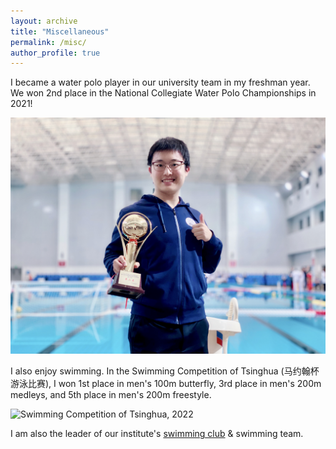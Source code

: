 ```yaml
---
layout: archive
title: "Miscellaneous"
permalink: /misc/
author_profile: true
---
```


I became a water polo player in our university team in my freshman year. We won 2nd place in the National Collegiate Water Polo Championships in 2021!

![National Collegiate Water Polo Championships, 2021](../images/waterpolo.jpg)

I also enjoy swimming. In the Swimming Competition of Tsinghua (马约翰杯游泳比赛), I won 1st place in men's 100m butterfly, 3rd place in men's 200m medleys, and 5th place in men's 200m freestyle.

![Swimming Competition of Tsinghua, 2022](../images/butterfly.jpg)

I am also the leader of our institute's [swimming club](https://iiis.tsinghua.edu.cn/index.php?v=show&cid=670&id=9386) & swimming team.

<!-- ![fig](../images/avatar1.jpg) ![fig](../images/avatar3.jpg) -->
